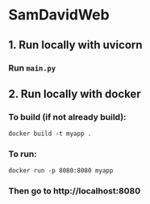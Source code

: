 # SamDavidWeb

## 1. Run locally with uvicorn

### Run ```main.py```

## 2. Run locally with docker

### To build (if not already build):

```
docker build -t myapp .
```

### To run:
```
docker run -p 8080:8080 myapp
```

### Then go to http://localhost:8080